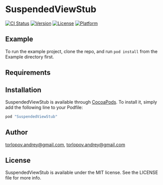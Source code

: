 # SuspendedViewStub

[![CI Status](http://img.shields.io/travis/torlopov.andrey@gmail.com/SuspendedViewStub.svg?style=flat)](https://travis-ci.org/torlopov.andrey@gmail.com/SuspendedViewStub)
[![Version](https://img.shields.io/cocoapods/v/SuspendedViewStub.svg?style=flat)](http://cocoapods.org/pods/SuspendedViewStub)
[![License](https://img.shields.io/cocoapods/l/SuspendedViewStub.svg?style=flat)](http://cocoapods.org/pods/SuspendedViewStub)
[![Platform](https://img.shields.io/cocoapods/p/SuspendedViewStub.svg?style=flat)](http://cocoapods.org/pods/SuspendedViewStub)

## Example

To run the example project, clone the repo, and run `pod install` from the Example directory first.

## Requirements

## Installation

SuspendedViewStub is available through [CocoaPods](http://cocoapods.org). To install
it, simply add the following line to your Podfile:

```ruby
pod "SuspendedViewStub"
```

## Author

torlopov.andrey@gmail.com, torlopov.andrey@gmail.com

## License

SuspendedViewStub is available under the MIT license. See the LICENSE file for more info.
